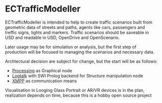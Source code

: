# ECTrafficModeller

ECTrafficModeller is intended to help to create traffic scenarios built from geometric data of streets and paths, agents like cars, passengers and treffic signs, lights and markers. Traffic scenarios should be saveable in USD and readable in USD, OpenDrive and OpenScenario.

Later usage may be for simulation or analysis, but the first step of production will be focused to managing the scenarios and necessary data.

Archtectural decision are subject for change, but the start will be as follows:

- [Processing](https://processing.org) as Graphical node
- [Logtalk](https://logtalk.org) with SWI Prolog backend for Structure manipulation node
- [XMPP](https://xmpp.org) as communication means

Visualisation in Looging Glass Portrait or AR/VR devices is in the plan, realization depends on time, because this is a hobby open source project

